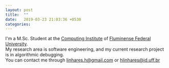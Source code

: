 ```yaml
---
layout: post
title:  ""
date:   2019-03-23 21:03:36 +0530
categories: 
---
```


I'm a M.Sc. Student at the [Computing Institute](http://www.ic.uff.br) of [Fluminense Federal University](http://www.uff.br/).  
My research area is software engineering, and my current research project is in algorithmic debugging.  
You can contact me through linhares.h@gmail.com or hlinhares@id.uff.br
